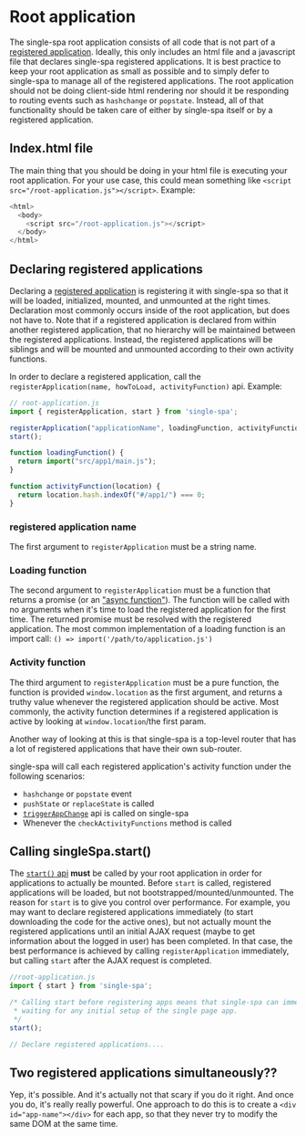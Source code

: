 # Root application
The single-spa root application consists of all code that is not part of a
[registered application](/docs/applications.md). Ideally, this only includes an html file
and a javascript file that declares single-spa registered applications. It is best practice to keep your
root application as small as possible and to simply defer to single-spa to manage
all of the registered applications. The root application should not be doing client-side html
rendering nor should it be responding to routing events such as `hashchange` or `popstate`.
Instead, all of that functionality should be taken care of either by single-spa itself or by
a registered application.

## Index.html file
The main thing that you should be doing in your html file is executing your root application. For your
use case, this could mean something like `<script src="/root-application.js"></script>`.
Example:
```js
<html>
  <body>
    <script src="/root-application.js"></script>
  </body>
</html>
```

## Declaring registered applications

Declaring a [registered application](/docs/applications.md) is registering it with single-spa so that it will be loaded,
initialized, mounted, and unmounted at the right times. Declaration most commonly occurs inside of the root application, but
does not have to. Note that if a registered application is declared from within another registered application, that no hierarchy
will be maintained between the registered applications. Instead, the registered applications will be siblings and will be mounted
and unmounted according to their own activity functions.

In order to declare a registered application, call the `registerApplication(name, howToLoad, activityFunction)` api. Example:

```js
// root-application.js
import { registerApplication, start } from 'single-spa';

registerApplication("applicationName", loadingFunction, activityFunction);
start();

function loadingFunction() {
  return import("src/app1/main.js");
}

function activityFunction(location) {
  return location.hash.indexOf("#/app1/") === 0;
}
```

### registered application name
The first argument to `registerApplication` must be a string name.

### Loading function
The second argument to `registerApplication` must be a function that returns a promise (or an ["async function"](https://ponyfoo.com/articles/understanding-javascript-async-await)).
The function will be called with no arguments when it's time to load the registered application for the first time. The returned
promise must be resolved with the registered application. The most common implementation of a loading function is an import call:
`() => import('/path/to/application.js')`

### Activity function
The third argument to `registerApplication` must be a pure function, the function is provided `window.location` as the first argument, and returns a truthy
value whenever the registered application should be active. Most commonly, the activity function determines if a registered application
is active by looking at `window.location`/the first param.

Another way of looking at this is that single-spa is a top-level router that has a lot of registered applications that have their own sub-router.

single-spa will call each registered application's activity function under the following scenarios:
- `hashchange` or `popstate` event
- `pushState` or `replaceState` is called
- [`triggerAppChange`](/docs/single-spa-api.md#triggerappchange) api is called on single-spa
- Whenever the `checkActivityFunctions` method is called

## Calling singleSpa.start()
The [`start()` api](/docs/single-spa-api.md#start) **must** be called by your root application in order for 
applications to actually be mounted. Before `start` is called, registered applications will be loaded, but not bootstrapped/mounted/unmounted.
The reason for `start` is to give you control over performance. For example, you may want to declare registered applications
immediately (to start downloading the code for the active ones), but not actually mount the registered applications
until an initial AJAX request (maybe to get information about the logged in user) has been completed. In that case,
the best performance is achieved by calling `registerApplication` immediately, but calling `start` after
the AJAX request is completed.

```js
//root-application.js
import { start } from 'single-spa';

/* Calling start before registering apps means that single-spa can immediately mount apps, without
 * waiting for any initial setup of the single page app.
 */
start();

// Declare registered applications....
```

## Two registered applications simultaneously??
Yep, it's possible. And it's actually not that scary if you do it right. And once you do,
it's really really powerful. One approach to do this is to create a `<div id="app-name"></div>` for each app,
so that they never try to modify the same DOM at the same time.

